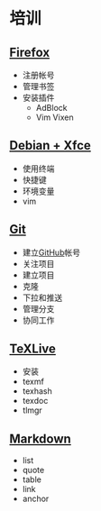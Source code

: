 # 培训

## [Firefox](#firefox)

- 注册帐号
- 管理书签
- 安装插件
  - AdBlock
  - Vim Vixen

## [Debian + Xfce](#debianxfce)

- 使用终端
- 快捷键
- 环境变量
- vim


## [Git](#git)

- 建立[GitHub](www.github.com)帐号
- 关注项目
- 建立项目
- 克隆
- 下拉和推送
- 管理分支
- 协同工作

## [TeXLive](#texlive)

- 安装
- texmf
- texhash
- texdoc
- tlmgr

## [Markdown](#markdown)

- list
- quote
- table
- link
- anchor 

